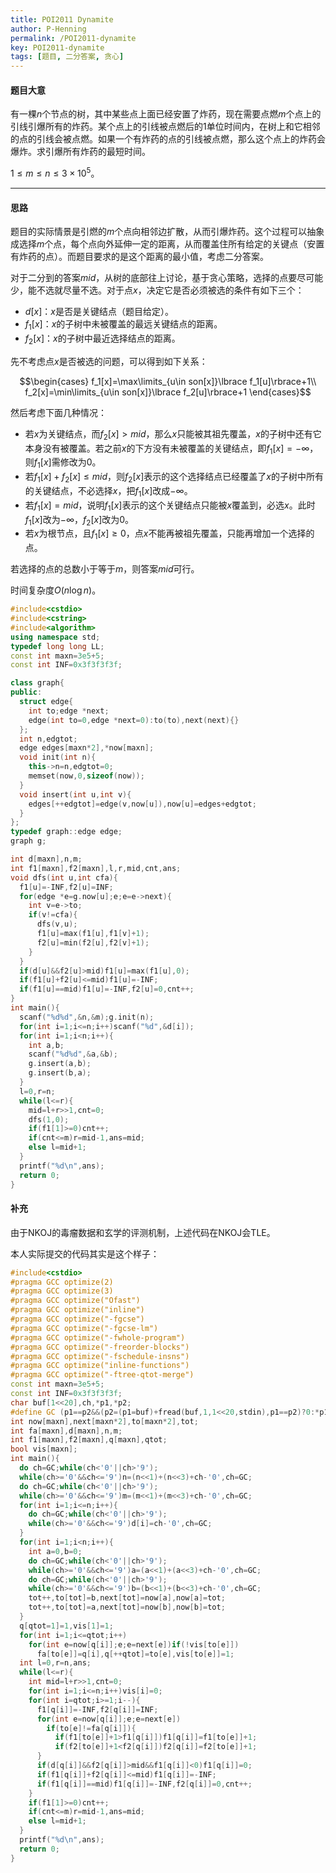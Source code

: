 ```yaml
---
title: POI2011 Dynamite
author: P-Henning
permalink: /POI2011-dynamite
key: POI2011-dynamite
tags: [题目, 二分答案, 贪心]
---
```


#### 题目大意

有一棵$n$个节点的树，其中某些点上面已经安置了炸药，现在需要点燃$m$个点上的引线引爆所有的炸药。某个点上的引线被点燃后的$1$单位时间内，在树上和它相邻的点的引线会被点燃。如果一个有炸药的点的引线被点燃，那么这个点上的炸药会爆炸。求引爆所有炸药的最短时间。

$1\leqslant m\leqslant n\leqslant 3\times 10^5$。

<!--more-->

---

#### 思路

题目的实际情景是引燃的$m$个点向相邻边扩散，从而引爆炸药。这个过程可以抽象成选择$m$个点，每个点向外延伸一定的距离，从而覆盖住所有给定的关键点（安置有炸药的点）。而题目要求的是这个距离的最小值，考虑二分答案。

对于二分到的答案$mid$，从树的底部往上讨论，基于贪心策略，选择的点要尽可能少，能不选就尽量不选。对于点$x$，决定它是否必须被选的条件有如下三个：

- $d[x]$：$x$是否是关键结点（题目给定）。
- $f_1[x]$：$x$的子树中未被覆盖的最远关键结点的距离。
- $f_2[x]$：$x$的子树中最近选择结点的距离。

先不考虑点$x$是否被选的问题，可以得到如下关系：

$$\begin{cases}
f_1[x]=\max\limits_{u\in son[x]}\lbrace f_1[u]\rbrace+1\\
f_2[x]=\min\limits_{u\in son[x]}\lbrace f_2[u]\rbrace+1
\end{cases}$$

然后考虑下面几种情况：

- 若$x$为关键结点，而$f_2[x]>mid$，那么$x$只能被其祖先覆盖，$x$的子树中还有它本身没有被覆盖。若之前$x$的下方没有未被覆盖的关键结点，即$f_1[x]=-\infty$，则$f_1[x]$需修改为$0$。
- 若$f_1[x]+f_2[x]\leqslant mid$，则$f_2[x]$表示的这个选择结点已经覆盖了$x$的子树中所有的关键结点，不必选择$x$，把$f_1[x]$改成$-\infty$。
- 若$f_1[x]=mid$，说明$f_1[x]$表示的这个关键结点只能被$x$覆盖到，必选$x$。此时$f_1[x]$改为$-\infty$，$f_2[x]$改为$0$。
- 若$x$为根节点，且$f_1[x]\geqslant 0$，点$x$不能再被祖先覆盖，只能再增加一个选择的点。

若选择的点的总数小于等于$m$，则答案$mid$可行。

时间复杂度$O(n\log n)$。

```cpp
#include<cstdio>
#include<cstring>
#include<algorithm>
using namespace std;
typedef long long LL;
const int maxn=3e5+5;
const int INF=0x3f3f3f3f;

class graph{
public:
  struct edge{
    int to;edge *next;
    edge(int to=0,edge *next=0):to(to),next(next){}
  };
  int n,edgtot;
  edge edges[maxn*2],*now[maxn];
  void init(int n){
    this->n=n,edgtot=0;
    memset(now,0,sizeof(now));
  }
  void insert(int u,int v){
    edges[++edgtot]=edge(v,now[u]),now[u]=edges+edgtot;
  }
};
typedef graph::edge edge;
graph g;

int d[maxn],n,m;
int f1[maxn],f2[maxn],l,r,mid,cnt,ans;
void dfs(int u,int cfa){
  f1[u]=-INF,f2[u]=INF;
  for(edge *e=g.now[u];e;e=e->next){
    int v=e->to;
    if(v!=cfa){
      dfs(v,u);
      f1[u]=max(f1[u],f1[v]+1);
      f2[u]=min(f2[u],f2[v]+1);
    }
  }
  if(d[u]&&f2[u]>mid)f1[u]=max(f1[u],0);
  if(f1[u]+f2[u]<=mid)f1[u]=-INF;
  if(f1[u]==mid)f1[u]=-INF,f2[u]=0,cnt++;
}
int main(){
  scanf("%d%d",&n,&m);g.init(n);
  for(int i=1;i<=n;i++)scanf("%d",&d[i]);
  for(int i=1;i<n;i++){
    int a,b;
    scanf("%d%d",&a,&b);
    g.insert(a,b);
    g.insert(b,a);
  }
  l=0,r=n;
  while(l<=r){
    mid=l+r>>1,cnt=0;
    dfs(1,0);
    if(f1[1]>=0)cnt++;
    if(cnt<=m)r=mid-1,ans=mid;
    else l=mid+1;
  }
  printf("%d\n",ans);
  return 0;
}
```

#### 补充

由于NKOJ的毒瘤数据和玄学的评测机制，上述代码在NKOJ会TLE。

本人实际提交的代码其实是这个样子：

```cpp
#include<cstdio>
#pragma GCC optimize(2)
#pragma GCC optimize(3)
#pragma GCC optimize("Ofast")
#pragma GCC optimize("inline")
#pragma GCC optimize("-fgcse")
#pragma GCC optimize("-fgcse-lm")
#pragma GCC optimize("-fwhole-program")
#pragma GCC optimize("-freorder-blocks")
#pragma GCC optimize("-fschedule-insns")
#pragma GCC optimize("inline-functions")
#pragma GCC optimize("-ftree-qtot-merge")
const int maxn=3e5+5;
const int INF=0x3f3f3f3f;
char buf[1<<20],ch,*p1,*p2;
#define GC (p1==p2&&(p2=(p1=buf)+fread(buf,1,1<<20,stdin),p1==p2)?0:*p1++)
int now[maxn],next[maxn*2],to[maxn*2],tot;
int fa[maxn],d[maxn],n,m;
int f1[maxn],f2[maxn],q[maxn],qtot;
bool vis[maxn];
int main(){
  do ch=GC;while(ch<'0'||ch>'9');
  while(ch>='0'&&ch<='9')n=(n<<1)+(n<<3)+ch-'0',ch=GC;
  do ch=GC;while(ch<'0'||ch>'9');
  while(ch>='0'&&ch<='9')m=(m<<1)+(m<<3)+ch-'0',ch=GC;
  for(int i=1;i<=n;i++){
    do ch=GC;while(ch<'0'||ch>'9');
    while(ch>='0'&&ch<='9')d[i]=ch-'0',ch=GC;
  }
  for(int i=1;i<n;i++){
    int a=0,b=0;
    do ch=GC;while(ch<'0'||ch>'9');
    while(ch>='0'&&ch<='9')a=(a<<1)+(a<<3)+ch-'0',ch=GC;
    do ch=GC;while(ch<'0'||ch>'9');
    while(ch>='0'&&ch<='9')b=(b<<1)+(b<<3)+ch-'0',ch=GC;
    tot++,to[tot]=b,next[tot]=now[a],now[a]=tot;
    tot++,to[tot]=a,next[tot]=now[b],now[b]=tot;
  }
  q[qtot=1]=1,vis[1]=1;
  for(int i=1;i<=qtot;i++)
    for(int e=now[q[i]];e;e=next[e])if(!vis[to[e]])
      fa[to[e]]=q[i],q[++qtot]=to[e],vis[to[e]]=1;
  int l=0,r=n,ans;
  while(l<=r){
    int mid=l+r>>1,cnt=0;
    for(int i=1;i<=n;i++)vis[i]=0;
    for(int i=qtot;i>=1;i--){
      f1[q[i]]=-INF,f2[q[i]]=INF;
      for(int e=now[q[i]];e;e=next[e])
        if(to[e]!=fa[q[i]]){
          if(f1[to[e]]+1>f1[q[i]])f1[q[i]]=f1[to[e]]+1;
          if(f2[to[e]]+1<f2[q[i]])f2[q[i]]=f2[to[e]]+1;
      }
      if(d[q[i]]&&f2[q[i]]>mid&&f1[q[i]]<0)f1[q[i]]=0;
      if(f1[q[i]]+f2[q[i]]<=mid)f1[q[i]]=-INF;
      if(f1[q[i]]==mid)f1[q[i]]=-INF,f2[q[i]]=0,cnt++;
    }
    if(f1[1]>=0)cnt++;
    if(cnt<=m)r=mid-1,ans=mid;
    else l=mid+1;
  }
  printf("%d\n",ans);
  return 0;
}
```
